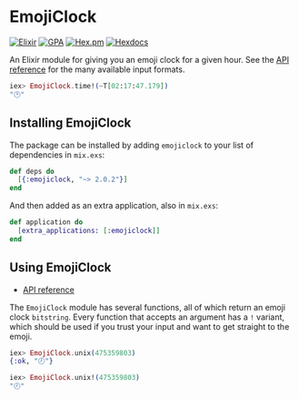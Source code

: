 # EmojiClock
[![Elixir](https://img.shields.io/badge/🕒-Elixir-A468BF.svg)](https://github.com/nathanhornby/emojiclock-elixir) [![GPA](https://codeclimate.com/github/nathanhornby/emojiclock-elixir/badges/gpa.svg)](https://codeclimate.com/github/nathanhornby/emojiclock-elixir) [![Hex.pm](https://img.shields.io/hexpm/v/emojiclock.svg)](https://hex.pm/packages/emojiclock)
[![Hexdocs](https://img.shields.io/badge/docs-hexdocs-555E74.svg)](https://hexdocs.pm/emojiclock/readme.html)

An Elixir module for giving you an emoji clock for a given hour. See the [API reference](https://hexdocs.pm/emojiclock/EmojiClock.html) for the many available input formats.

```elixir
iex> EmojiClock.time!(~T[02:17:47.179])
"🕑"
```

## Installing EmojiClock

The package can be installed by adding `emojiclock` to your list of dependencies in `mix.exs`:

```elixir
def deps do
  [{:emojiclock, "~> 2.0.2"}]
end
```

And then added as an extra application, also in `mix.exs`:

```elixir
def application do
  [extra_applications: [:emojiclock]]
end
```

## Using EmojiClock

- [API reference](https://hexdocs.pm/emojiclock/EmojiClock.html)

The `EmojiClock` module has several functions, all of which return an emoji clock `bitstring`. Every function that accepts an argument has a `!` variant, which should be used if you trust your input and want to get straight to the emoji.

```elixir
iex> EmojiClock.unix(475359803)
{:ok, "🕗"}

iex> EmojiClock.unix!(475359803)
"🕗"
```
